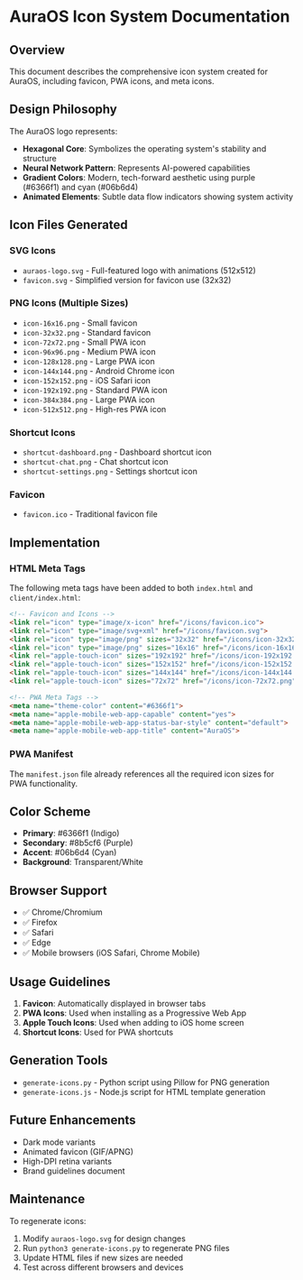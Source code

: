 # AuraOS Icon System Documentation

## Overview
This document describes the comprehensive icon system created for AuraOS, including favicon, PWA icons, and meta icons.

## Design Philosophy
The AuraOS logo represents:
- **Hexagonal Core**: Symbolizes the operating system's stability and structure
- **Neural Network Pattern**: Represents AI-powered capabilities
- **Gradient Colors**: Modern, tech-forward aesthetic using purple (#6366f1) and cyan (#06b6d4)
- **Animated Elements**: Subtle data flow indicators showing system activity

## Icon Files Generated

### SVG Icons
- `auraos-logo.svg` - Full-featured logo with animations (512x512)
- `favicon.svg` - Simplified version for favicon use (32x32)

### PNG Icons (Multiple Sizes)
- `icon-16x16.png` - Small favicon
- `icon-32x32.png` - Standard favicon
- `icon-72x72.png` - Small PWA icon
- `icon-96x96.png` - Medium PWA icon
- `icon-128x128.png` - Large PWA icon
- `icon-144x144.png` - Android Chrome icon
- `icon-152x152.png` - iOS Safari icon
- `icon-192x192.png` - Standard PWA icon
- `icon-384x384.png` - Large PWA icon
- `icon-512x512.png` - High-res PWA icon

### Shortcut Icons
- `shortcut-dashboard.png` - Dashboard shortcut icon
- `shortcut-chat.png` - Chat shortcut icon
- `shortcut-settings.png` - Settings shortcut icon

### Favicon
- `favicon.ico` - Traditional favicon file

## Implementation

### HTML Meta Tags
The following meta tags have been added to both `index.html` and `client/index.html`:

```html
<!-- Favicon and Icons -->
<link rel="icon" type="image/x-icon" href="/icons/favicon.ico">
<link rel="icon" type="image/svg+xml" href="/icons/favicon.svg">
<link rel="icon" type="image/png" sizes="32x32" href="/icons/icon-32x32.png">
<link rel="icon" type="image/png" sizes="16x16" href="/icons/icon-16x16.png">
<link rel="apple-touch-icon" sizes="192x192" href="/icons/icon-192x192.png">
<link rel="apple-touch-icon" sizes="152x152" href="/icons/icon-152x152.png">
<link rel="apple-touch-icon" sizes="144x144" href="/icons/icon-144x144.png">
<link rel="apple-touch-icon" sizes="72x72" href="/icons/icon-72x72.png">

<!-- PWA Meta Tags -->
<meta name="theme-color" content="#6366f1">
<meta name="apple-mobile-web-app-capable" content="yes">
<meta name="apple-mobile-web-app-status-bar-style" content="default">
<meta name="apple-mobile-web-app-title" content="AuraOS">
```

### PWA Manifest
The `manifest.json` file already references all the required icon sizes for PWA functionality.

## Color Scheme
- **Primary**: #6366f1 (Indigo)
- **Secondary**: #8b5cf6 (Purple)
- **Accent**: #06b6d4 (Cyan)
- **Background**: Transparent/White

## Browser Support
- ✅ Chrome/Chromium
- ✅ Firefox
- ✅ Safari
- ✅ Edge
- ✅ Mobile browsers (iOS Safari, Chrome Mobile)

## Usage Guidelines
1. **Favicon**: Automatically displayed in browser tabs
2. **PWA Icons**: Used when installing as a Progressive Web App
3. **Apple Touch Icons**: Used when adding to iOS home screen
4. **Shortcut Icons**: Used for PWA shortcuts

## Generation Tools
- `generate-icons.py` - Python script using Pillow for PNG generation
- `generate-icons.js` - Node.js script for HTML template generation

## Future Enhancements
- Dark mode variants
- Animated favicon (GIF/APNG)
- High-DPI retina variants
- Brand guidelines document

## Maintenance
To regenerate icons:
1. Modify `auraos-logo.svg` for design changes
2. Run `python3 generate-icons.py` to regenerate PNG files
3. Update HTML files if new sizes are needed
4. Test across different browsers and devices
